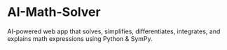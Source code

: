 # AI-Math-Solver
AI-powered web app that solves, simplifies, differentiates, integrates, and explains math expressions using Python &amp; SymPy.
